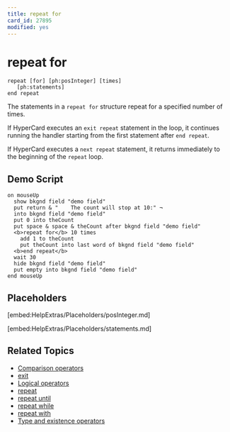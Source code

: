 ```yaml
---
title: repeat for
card_id: 27895
modified: yes
---
```


# repeat for

```
repeat [for] [ph:posInteger] [times]
   [ph:statements]
end repeat
```

The statements in a `repeat for` structure repeat for a specified number of times.

If HyperCard executes an `exit repeat` statement in the loop, it continues running the handler starting from the first statement after `end repeat`.

If HyperCard executes a `next repeat` statement, it returns immediately to the beginning of the `repeat` loop.

## Demo Script

```
on mouseUp
  show bkgnd field "demo field"
  put return & "    The count will stop at 10:" ¬
  into bkgnd field "demo field"
  put 0 into theCount
  put space & space & theCount after bkgnd field "demo field"
  <b>repeat for</b> 10 times
    add 1 to theCount
    put theCount into last word of bkgnd field "demo field"
  <b>end repeat</b>
  wait 30
  hide bkgnd field "demo field"
  put empty into bkgnd field "demo field"
end mouseUp
```

## Placeholders

[embed:HelpExtras/Placeholders/posInteger.md]

[embed:HelpExtras/Placeholders/statements.md]

## Related Topics

* [Comparison operators](/HyperTalkReference/operatorsandconstants/Comparison-operators)
* [exit](/HyperTalkReference/keywords/exit)
* [Logical operators](/HyperTalkReference/operatorsandconstants/Logical-operators)
* [repeat](/HyperTalkReference/keywords/repeat)
* [repeat until](/HyperTalkReference/keywords/repeat-until)
* [repeat while](/HyperTalkReference/keywords/repeat-while)
* [repeat with](/HyperTalkReference/keywords/repeat-with)
* [Type and existence operators](/HyperTalkReference/operatorsandconstants/Type-and-existence-operators)
